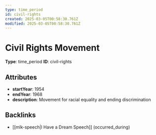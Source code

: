 ```yaml
---
type: time_period
id: civil-rights
created: 2025-03-05T00:58:30.761Z
modified: 2025-03-05T00:58:30.761Z
---
```


# Civil Rights Movement

**Type**: time_period
**ID**: civil-rights

## Attributes

- **startYear**: 1954
- **endYear**: 1968
- **description**: Movement for racial equality and ending discrimination

## Backlinks

- [[mlk-speech|I Have a Dream Speech]] (occurred_during)


